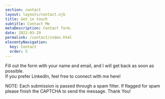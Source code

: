 ```yaml
---
section: contact
layout: layouts/contact.njk
title: Get in touch
subtitle: Contact Me
metaDescription: Contact form.
date: 2022-03-29
permalink: /contact/index.html
eleventyNavigation:
  key: Contact
  order: 5
---
```

Fill out the form with your name and email, and I will get back as soon as possible.\
If you prefer LinkedIn, feel free to connect with me here!

N﻿OTE: Each submission is passed through a spam filter. If flagged for spam please finish the CAPTCHA to send the message. Thank You!